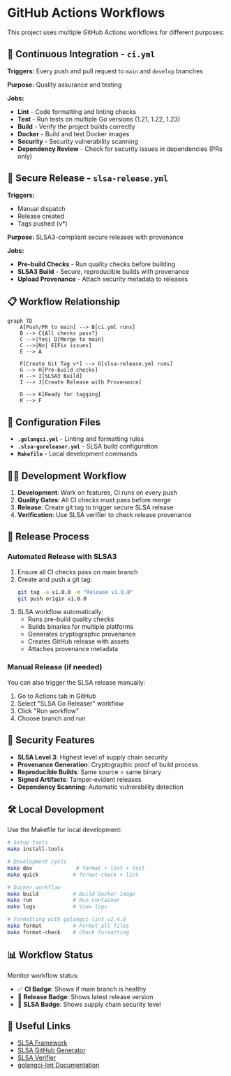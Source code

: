 # GitHub Actions Workflows

This project uses multiple GitHub Actions workflows for different purposes:

## 🔄 Continuous Integration - `ci.yml`

**Triggers:** Every push and pull request to `main` and `develop` branches

**Purpose:** Quality assurance and testing

**Jobs:**
- **Lint** - Code formatting and linting checks
- **Test** - Run tests on multiple Go versions (1.21, 1.22, 1.23)
- **Build** - Verify the project builds correctly
- **Docker** - Build and test Docker images
- **Security** - Security vulnerability scanning
- **Dependency Review** - Check for security issues in dependencies (PRs only)

## 🚀 Secure Release - `slsa-release.yml`

**Triggers:**
- Manual dispatch
- Release created
- Tags pushed (v*)

**Purpose:** SLSA3-compliant secure releases with provenance

**Jobs:**
- **Pre-build Checks** - Run quality checks before building
- **SLSA3 Build** - Secure, reproducible builds with provenance
- **Upload Provenance** - Attach security metadata to releases

## 📋 Workflow Relationship

```mermaid
graph TD
    A[Push/PR to main] --> B[ci.yml runs]
    B --> C{All checks pass?}
    C -->|Yes| D[Merge to main]
    C -->|No| E[Fix issues]
    E --> A

    F[Create Git Tag v*] --> G[slsa-release.yml runs]
    G --> H[Pre-build checks]
    H --> I[SLSA3 Build]
    I --> J[Create Release with Provenance]

    D --> K[Ready for tagging]
    K --> F
```

## 🔧 Configuration Files

- **`.golangci.yml`** - Linting and formatting rules
- **`.slsa-goreleaser.yml`** - SLSA build configuration
- **`Makefile`** - Local development commands

## 🏃‍♂️ Development Workflow

1. **Development**: Work on features, CI runs on every push
2. **Quality Gates**: All CI checks must pass before merge
3. **Release**: Create git tag to trigger secure SLSA release
4. **Verification**: Use SLSA verifier to check release provenance

## 📝 Release Process

### Automated Release with SLSA3

1. Ensure all CI checks pass on main branch
2. Create and push a git tag:
   ```bash
   git tag -a v1.0.0 -m "Release v1.0.0"
   git push origin v1.0.0
   ```
3. SLSA workflow automatically:
   - Runs pre-build quality checks
   - Builds binaries for multiple platforms
   - Generates cryptographic provenance
   - Creates GitHub release with assets
   - Attaches provenance metadata

### Manual Release (if needed)

You can also trigger the SLSA release manually:
1. Go to Actions tab in GitHub
2. Select "SLSA Go Releaser" workflow
3. Click "Run workflow"
4. Choose branch and run

## 🔐 Security Features

- **SLSA Level 3**: Highest level of supply chain security
- **Provenance Generation**: Cryptographic proof of build process
- **Reproducible Builds**: Same source = same binary
- **Signed Artifacts**: Tamper-evident releases
- **Dependency Scanning**: Automatic vulnerability detection

## 🛠️ Local Development

Use the Makefile for local development:

```bash
# Setup tools
make install-tools

# Development cycle
make dev              # format + lint + test
make quick           # format-check + lint

# Docker workflow
make build           # Build Docker image
make run             # Run container
make logs            # View logs

# Formatting with golangci-lint v2.4.0
make format          # Format all files
make format-check    # Check formatting
```

## 📊 Workflow Status

Monitor workflow status:
- ✅ **CI Badge**: Shows if main branch is healthy
- 🚀 **Release Badge**: Shows latest release version
- 🔐 **SLSA Badge**: Shows supply chain security level

## 🔗 Useful Links

- [SLSA Framework](https://slsa.dev/)
- [SLSA GitHub Generator](https://github.com/slsa-framework/slsa-github-generator)
- [SLSA Verifier](https://github.com/slsa-framework/slsa-verifier)
- [golangci-lint Documentation](https://golangci-lint.run/)
